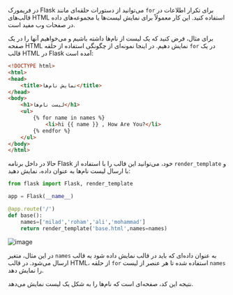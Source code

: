 در فریمورک Flask می‌توانید از دستورات حلقه‌ای مانند `for` برای تکرار اطلاعات در قالب‌های HTML استفاده کنید. این کار معمولاً برای نمایش لیست‌ها یا مجموعه‌های داده در صفحات وب مفید است.

برای مثال، فرض کنید که یک لیست از نام‌ها داشته باشیم و می‌خواهیم آنها را در یک صفحه HTML نمایش دهیم. در اینجا نمونه‌ای از چگونگی استفاده از حلقه `for` در یک قالب HTML در Flask آمده است:

```html
<!DOCTYPE html>
<html>
<head>
    <title>نمایش نام‌ها</title>
</head>
<body>
    <h1>لیست نام‌ها</h1>
    <ul>
        {% for name in names %}
            <li>hi {{ name }} , How Are You?</li>
        {% endfor %}
    </ul>
</body>
</html>
```

حالا در داخل برنامه Flask خود، می‌توانید این قالب را با استفاده از `render_template` و با ارسال لیست نام‌ها به عنوان داده، نمایش دهید:

```python
from flask import Flask, render_template

app = Flask(__name__)

@app.route('/')
def base():
    names=['milad','roham','ali','mohammad']
    return render_template('base.html',names=names)
```
![image](https://github.com/milad6745/Flask/assets/113288076/be189064-69d6-49df-babf-2185a219dad9)


در این مثال، متغیر `names` به عنوان داده‌ای که باید در قالب نمایش داده شود به قالب ارسال می‌شود. در قالب HTML، از حلقه `for` استفاده شده تا هر عنصر از لیست `names` را نمایش دهد.

نتیجه این کد، صفحه‌ای است که نام‌ها را به شکل یک لیست نمایش می‌دهد.

